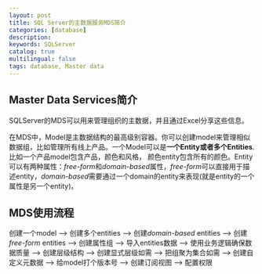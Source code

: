 ```yaml
---
layout: post
title: SQL Server的主数据服务MDS简介
categories: [database]
description: 
keywords: SQLServer
catalog: true
multilingual: false
tags: database, Master data
---
```


## Master Data Services简介
SQLServer的MDS可以用来管理组织的主数据，并且通过Excel分享这些信息。


在MDS中，Model是主数据结构的最高级别容器。你可以创建model来管理相似数据组，比如管理所有线上产品。一个Model可以是**一个Entity或者多个Entities**. 比如一个产品model包含产品，颜色和风格， 颜色entity包含所有的颜色。Entity可以有两种属性：*free-form*和*domain-based*属性，*free-form*可以直接用于描述entity，*domain-based*需要通过一个domain的entity来表现(就是entity的一个属性是另一个entity)。



## MDS使用流程
创建一个model --> 创建多个entities --> 创建*domain-based* entities --> 创建*free-form* entities --> 创建属性组 --> 导入entities数据 --> 使用业务逻辑确保数据质量 --> 创建层级结构 --> 创建显式层级如需 --> 把组聚为集合如需 --> 创建自定义元数据 --> 给model打个版本号 --> 创建订阅视图 --> 配置权限


## 